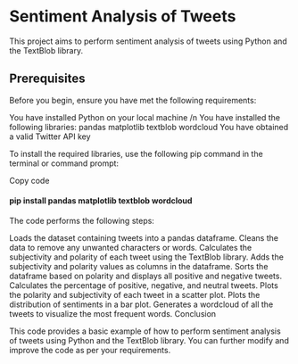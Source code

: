 # Sentiment Analysis of Tweets

This project aims to perform sentiment analysis of tweets using Python and the TextBlob library.

## Prerequisites
Before you begin, ensure you have met the following requirements:

You have installed Python on your local machine /n
You have installed the following libraries:
pandas
matplotlib
textblob
wordcloud
You have obtained a valid Twitter API key

To install the required libraries, use the following pip command in the terminal or command prompt:

Copy code
#### pip install pandas matplotlib textblob wordcloud

The code performs the following steps:

Loads the dataset containing tweets into a pandas dataframe.
Cleans the data to remove any unwanted characters or words.
Calculates the subjectivity and polarity of each tweet using the TextBlob library.
Adds the subjectivity and polarity values as columns in the dataframe.
Sorts the dataframe based on polarity and displays all positive and negative tweets.
Calculates the percentage of positive, negative, and neutral tweets.
Plots the polarity and subjectivity of each tweet in a scatter plot.
Plots the distribution of sentiments in a bar plot.
Generates a wordcloud of all the tweets to visualize the most frequent words.
Conclusion

This code provides a basic example of how to perform sentiment analysis of tweets using Python and the TextBlob library. You can further modify and improve the code as per your requirements.

